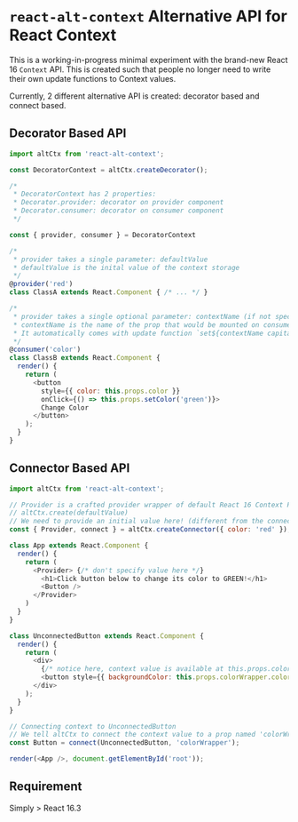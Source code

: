 # `react-alt-context` Alternative API for React Context

This is a working-in-progress minimal experiment with the brand-new React 16 `Context` API. This is created such that people no longer need to write their own update functions to Context values.

Currently, 2 different alternative API is created: decorator based and connect based.

## Decorator Based API
```javascript
import altCtx from 'react-alt-context';

const DecoratorContext = altCtx.createDecorator();

/*
 * DecoratorContext has 2 properties:
 * Decorator.provider: decorator on provider component
 * Decorator.consumer: decorator on consumer component
 */

const { provider, consumer } = DecoratorContext

/*
 * provider takes a single parameter: defaultValue
 * defaultValue is the inital value of the context storage
 */
@provider('red')
class ClassA extends React.Component { /* ... */ }

/*
 * provider takes a single optional parameter: contextName (if not specified, default to 'ctx')
 * contextName is the name of the prop that would be mounted on consumer class (this.props[contextName], or this.props.contextName; default to this.props.ctx)
 * It automatically comes with update function `set${contextName capitalized}` (this.props.[`set{contextName capitalized}`](newValue) or this.props.setContextNameCapitalized(newValue), default to this.props.setCtx(newValue))
 */
@consumer('color')
class ClassB extends React.Component {
  render() {
    return (
      <button
        style={{ color: this.props.color }}
        onClick={() => this.props.setColor('green')}>
        Change Color
      </button>
    );
  }
}
```

## Connector Based API
```javascript
import altCtx from 'react-alt-context';

// Provider is a crafted provider wrapper of default React 16 Context Provider
// altCtx.create(defaultValue)
// We need to provide an initial value here! (different from the connector version)
const { Provider, connect } = altCtx.createConnector({ color: 'red' });

class App extends React.Component {
  render() {
    return (
      <Provider> {/* don't specify value here */}
        <h1>Click button below to change its color to GREEN!</h1>
        <Button />
      </Provider>
    )
  }
}

class UnconnectedButton extends React.Component {
  render() {
    return (
      <div>
        {/* notice here, context value is available at this.props.colorWrapper */}
        <button style={{ backgroundColor: this.props.colorWrapper.color }} onClick={() => this.props.setColorWrapper({ color: 'green' })}>Click Me!</button>
      </div>
    );
  }
}

// Connecting context to UnconnectedButton 
// We tell altCtx to connect the context value to a prop named 'colorWrapper'. If not specified, the default value will be accessible at `this.props.ctx` and update function will be at `this.props.setCtx(newVal)`
const Button = connect(UnconnectedButton, 'colorWrapper');

render(<App />, document.getElementById('root'));
```

## Requirement
Simply \> React 16.3